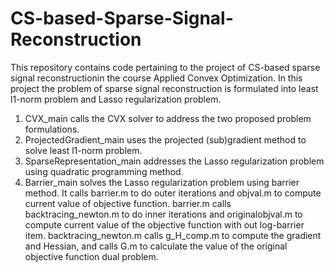 # CS-based-Sparse-Signal-Reconstruction
This repository contains code pertaining to the project of CS-based sparse signal reconstructionin the course Applied Convex Optimization.
In this project the problem of sparse signal reconstruction is formulated into least l1-norm problem and Lasso regularization problem.
1. CVX_main calls the CVX solver to address the two proposed problem formulations.
2. ProjectedGradient_main uses the projected (sub)gradient method to solve least l1-norm problem.
3. SparseRepresentation_main addresses the Lasso regularization problem using quadratic programming method.
4. Barrier_main solves the Lasso regularization problem using barrier method. It calls barrier.m to do outer iterations and objval.m to compute current value of objective function. barrier.m calls backtracing_newton.m to do inner iterations and originalobjval.m to compute current value of the objective function with out log-barrier item. backtracing_newton.m calls g_H_comp.m to compute the gradient and Hessian, and calls G.m to calculate the value of the original objective function dual problem.
